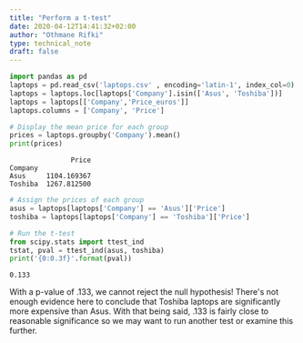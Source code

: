 ```yaml
---
title: "Perform a t-test"
date: 2020-04-12T14:41:32+02:00
author: "Othmane Rifki"
type: technical_note
draft: false
---
```


```python
import pandas as pd
laptops = pd.read_csv('laptops.csv' , encoding='latin-1', index_col=0) # added encoding because of errors
laptops = laptops.loc[laptops['Company'].isin(['Asus', 'Toshiba'])]
laptops = laptops[['Company','Price_euros']]
laptops.columns = ['Company', 'Price']
```


```python
# Display the mean price for each group
prices = laptops.groupby('Company').mean()
print(prices)
```

                   Price
    Company             
    Asus     1104.169367
    Toshiba  1267.812500



```python
# Assign the prices of each group
asus = laptops[laptops['Company'] == 'Asus']['Price']
toshiba = laptops[laptops['Company'] == 'Toshiba']['Price']

# Run the t-test
from scipy.stats import ttest_ind
tstat, pval = ttest_ind(asus, toshiba)
print('{0:0.3f}'.format(pval))
```

    0.133


With a p-value of .133, we cannot reject the null hypothesis! There's not enough evidence here to conclude that Toshiba laptops are significantly more expensive than Asus. With that being said, .133 is fairly close to reasonable significance so we may want to run another test or examine this further.
